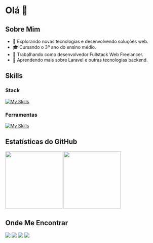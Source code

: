 # Olá 👋

## Sobre Mim

- 🤔 Explorando novas tecnologias e desenvolvendo soluções web.
- 🎓 Cursando o 3º ano do ensino médio.
- 💼 Trabalhando como desenvolvedor Fullstack Web Freelancer.
- 🌱 Aprendendo mais sobre Laravel e outras tecnologias backend.

## Skills

### Stack
[![My Skills](https://skillicons.dev/icons?i=php,laravel,mysql,vue,tailwind,js,sass&theme=dark)](https://skillicons.dev)

### Ferramentas
[![My Skills](https://skillicons.dev/icons?i=git,vscode,docker,figma,notion,postman,vim&theme=dark)](https://skillicons.dev)

## Estatísticas do GitHub
<div>
  <img height="180em" src="https://github-readme-stats.vercel.app/api?username=k4ik&theme=dracula&show_icons=true"/>
  <img height="180em" src="https://github-readme-stats.vercel.app/api/top-langs/?username=k4ik&theme=dracula&layout=compact"/>
</div>

## Onde Me Encontrar
<a href=""><img src="https://skillicons.dev/icons?i=linkedin"></a>
<a href=""><img src="https://skillicons.dev/icons?i=github"></a>
<a href=""><img src="https://skillicons.dev/icons?i=instagram"></a>
<a href=""><img src="https://skillicons.dev/icons?i=twitter"></a>
